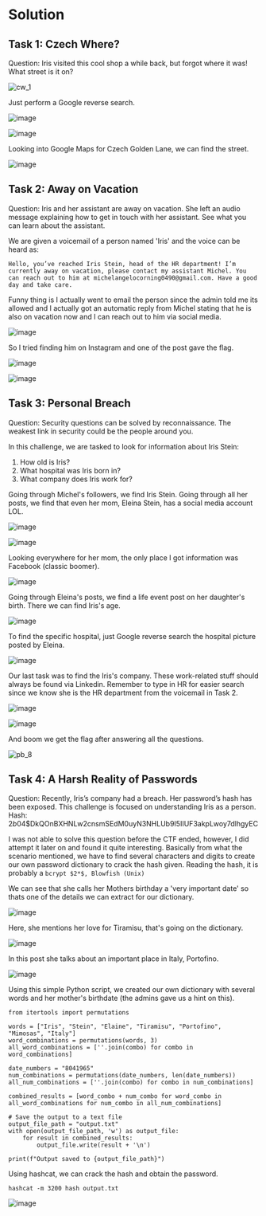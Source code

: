 # Solution
## Task 1: Czech Where?
Question: Iris visited this cool shop a while back, but forgot where it was! What street is it on?

![cw_1](https://github.com/warlocksmurf/ctftime-writeups/assets/121353711/8df8d357-7dec-4d4b-9232-d7e54a64607b)

Just perform a Google reverse search.

![image](https://github.com/warlocksmurf/ctftime-writeups/assets/121353711/40002440-6280-46ff-9ca3-24ebaccb64d5)

![image](https://github.com/warlocksmurf/ctftime-writeups/assets/121353711/851569f4-a4b3-492d-81f2-2f53fc3afb12)

Looking into Google Maps for Czech Golden Lane, we can find the street.

![image](https://github.com/warlocksmurf/ctftime-writeups/assets/121353711/cf929ac6-2d3b-4c40-b47d-6083647da853)

## Task 2: Away on Vacation
Question: Iris and her assistant are away on vacation. She left an audio message explaining how to get in touch with her assistant. See what you can learn about the assistant.

We are given a voicemail of a person named 'Iris' and the voice can be heard as:

```
Hello, you’ve reached Iris Stein, head of the HR department! I’m currently away on vacation, please contact my assistant Michel. You can reach out to him at michelangelocorning0490@gmail.com. Have a good day and take care.
```

Funny thing is I actually went to email the person since the admin told me its allowed and I actually got an automatic reply from Michel stating that he is also on vacation now and I can reach out to him via social media.

![image](https://github.com/warlocksmurf/ctftime-writeups/assets/121353711/4a8573dd-93be-4a77-8ff5-3b400035a1ae)

So I tried finding him on Instagram and one of the post gave the flag.

![image](https://github.com/warlocksmurf/ctftime-writeups/assets/121353711/bc0e1b75-2f78-4f0a-8899-e8e9d15c5dcb)

![image](https://github.com/warlocksmurf/ctftime-writeups/assets/121353711/002120aa-b0c9-454e-af2f-185b950d6989)

## Task 3: Personal Breach
Question: Security questions can be solved by reconnaissance. The weakest link in security could be the people around you.

In this challenge, we are tasked to look for information about Iris Stein:

1. How old is Iris? 
2. What hospital was Iris born in?
3. What company does Iris work for?

Going through Michel's followers, we find Iris Stein. Going through all her posts, we find that even her mom, Eleina Stein, has a social media account LOL.

![image](https://github.com/warlocksmurf/ctftime-writeups/assets/121353711/17bbbb5b-8c2c-439a-a4e6-f174091d9f8c)

![image](https://github.com/warlocksmurf/ctftime-writeups/assets/121353711/8856ca3f-2b72-41c2-beba-965acccd17db)

Looking everywhere for her mom, the only place I got information was Facebook (classic boomer).

![image](https://github.com/warlocksmurf/ctftime-writeups/assets/121353711/bd399e59-fa54-4584-8fb0-af376e6ee412)

Going through Eleina's posts, we find a life event post on her daughter's birth. There we can find Iris's age.

![image](https://github.com/warlocksmurf/ctftime-writeups/assets/121353711/221f129b-9a81-480e-b2be-b284d408f9c8)

To find the specific hospital, just Google reverse search the hospital picture posted by Eleina.

![image](https://github.com/warlocksmurf/ctftime-writeups/assets/121353711/38d2ebd4-82c9-48e7-a1e8-0fbac59c2bc3)

Our last task was to find the Iris's company. These work-related stuff should always be found via Linkedin. Remember to type in HR for easier search since we know she is the HR department from the voicemail in Task 2.

![image](https://github.com/warlocksmurf/ctftime-writeups/assets/121353711/e14588f6-0ed2-4161-a860-050b74c6837c)

![image](https://github.com/warlocksmurf/ctftime-writeups/assets/121353711/c907c927-c9ff-4f22-a256-3a8342abd770)

And boom we get the flag after answering all the questions.

![pb_8](https://github.com/warlocksmurf/ctftime-writeups/assets/121353711/9b00deec-1fa6-4a85-beac-5732df43a8d9)

## Task 4: A Harsh Reality of Passwords
Question: Recently, Iris’s company had a breach. Her password’s hash has been exposed. This challenge is focused on understanding Iris as a person. Hash: $2b$04$DkQOnBXHNLw2cnsmSEdM0uyN3NHLUb9I5IIUF3akpLwoy7dlhgyEC

I was not able to solve this question before the CTF ended, however, I did attempt it later on and found it quite interesting. 
Basically from what the scenario mentioned, we have to find several characters and digits to create our own password dictionary to crack the hash given. Reading the hash, it is probably a `bcrypt $2*$, Blowfish (Unix)`

We can see that she calls her Mothers birthday a 'very important date' so thats one of the details we can extract for our dictionary.

![image](https://github.com/warlocksmurf/ctftime-writeups/assets/121353711/7f97f295-5816-4d78-a549-21bbc59f0ef8)

Here, she mentions her love for Tiramisu, that's going on the dictionary.

![image](https://github.com/warlocksmurf/ctftime-writeups/assets/121353711/c296e532-09d2-49ce-9711-165e22b97b1f)

In this post she talks about an important place in Italy, Portofino.

![image](https://github.com/warlocksmurf/ctftime-writeups/assets/121353711/3025c3fd-ff9c-4090-9731-a36e560f6614)

Using this simple Python script, we created our own dictionary with several words and her mother's birthdate (the admins gave us a hint on this).

```
from itertools import permutations

words = ["Iris", "Stein", "Elaine", "Tiramisu", "Portofino", "Mimosas", "Italy"]
word_combinations = permutations(words, 3)
all_word_combinations = [''.join(combo) for combo in word_combinations]

date_numbers = "8041965"
num_combinations = permutations(date_numbers, len(date_numbers))
all_num_combinations = [''.join(combo) for combo in num_combinations]

combined_results = [word_combo + num_combo for word_combo in all_word_combinations for num_combo in all_num_combinations]

# Save the output to a text file
output_file_path = "output.txt"
with open(output_file_path, 'w') as output_file:
    for result in combined_results:
        output_file.write(result + '\n')

print(f"Output saved to {output_file_path}")
```

Using hashcat, we can crack the hash and obtain the password.

```
hashcat -m 3200 hash output.txt
```

![image](https://github.com/warlocksmurf/ctftime-writeups/assets/121353711/e0647f2a-0078-435b-b7ce-3ab61baf08a4)
